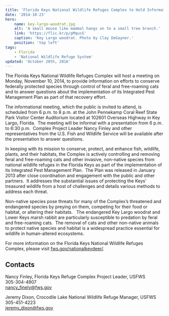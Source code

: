 ```yaml
---
title: 'Florida Keys National Wildlife Refuges Complex to Hold Informational Meeting on November 10'
date: '2014-10-23'
hero:
    name: key-largo-woodrat.jpg
    alt: 'A small mouse like mammal hangs on to a small tree branch.'
    link: 'https://flic.kr/p/pMqucG'
    caption: 'Key Largo woodrat. Photo by Clay DeGayner.'
    position: 'top left'
tags:
    - Florida
    - 'National Wildlife Refuge System'
updated: 'October 20th, 2016'
---
```


The Florida Keys National Wildlife Refuges Complex will host a meeting on Monday, November 10, 2014, to provide information on efforts to conserve federally protected species through control of feral and free-roaming cats and to answer questions about the implementation of its Integrated Pest Management Plan as part of that recovery effort.  

The informational meeting, which the public is invited to attend, is scheduled from 6 p.m. to 8 p.m. at the John Pennekamp Coral Reef State Park Visitor Center Auditorium located at 102601 Overseas Highway in Key Largo, Florida.  The meeting will be informal with a presentation from 6 p.m. to 6:30 p.m.  Complex Project Leader Nancy Finley and other representatives from the U.S. Fish and Wildlife Service will be available after the presentation to answer questions. 

In keeping with its mission to conserve, protect, and enhance fish, wildlife, plants, and their habitats, the Complex is actively controlling and removing feral and free-roaming cats and other invasive, non-native species from national wildlife refuges in the Florida Keys as part of the implementation of its Integrated Pest Management Plan.  The Plan was released in January 2013 after close coordination and engagement with the public and other partners.  It addresses the substantial issues of protecting the Keys’ treasured wildlife from a host of challenges and details various methods to address each threat.

Non-native species pose threats for many of the Complex’s threatened and endangered species by preying on them, competing for their food or habitat, or altering their habitats.   The endangered Key Largo woodrat and Lower Keys marsh rabbit are particularly susceptible to predation by feral and free-roaming cats.  The removal of cats and other non-native animals to protect native species and habitat is a widespread practice essential for wildlife in human-altered ecosystems. 

For more information on the Florida Keys National Wildlife Refuges Complex, please visit [fws.gov/nationalkeydeer/](http://www.fws.gov/nationalkeydeer/).

## Contacts

Nancy Finley, Florida Keys Refuge Complex Project Leader, USFWS  
305-304-4907  
[nancy_finely@fws.gov](mailto:nancy_finely@fws.gov)

Jeremy Dixon, Crocodile Lake National Wildlife Refuge Manager, USFWS  
305-451-4223  
[jeremy_dixon@fws.gov](mailto:jeremy_dixon@fws.gov)
